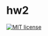# hw2

[![MIT license](https://img.shields.io/badge/license-MIT-blue.svg)](https://github.com/tina80lvl/fp-homework/blob/master/hw2/LICENSE)
